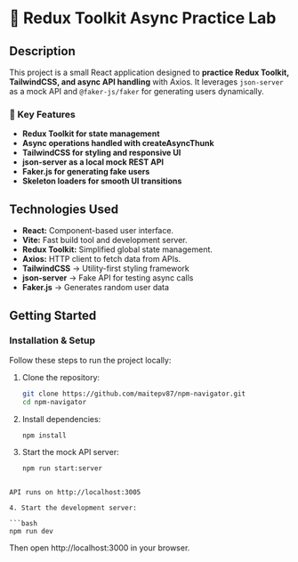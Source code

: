 # 🧪 Redux Toolkit Async Practice Lab

## Description

This project is a small React application designed to **practice Redux Toolkit, TailwindCSS, and async API handling** with Axios. It leverages `json-server` as a mock API and `@faker-js/faker` for generating users dynamically.

### 🔹 Key Features

- **Redux Toolkit for state management**
- **Async operations handled with createAsyncThunk**
- **TailwindCSS for styling and responsive UI**
- **json-server as a local mock REST API**
- **Faker.js for generating fake users**
- **Skeleton loaders for smooth UI transitions**

## Technologies Used

- **React:** Component-based user interface.
- **Vite:** Fast build tool and development server.
- **Redux Toolkit:** Simplified global state management.
- **Axios:** HTTP client to fetch data from APIs.
- **TailwindCSS** → Utility-first styling framework
- **json-server** → Fake API for testing async calls
- **Faker.js** → Generates random user data

## Getting Started

### Installation & Setup

Follow these steps to run the project locally:

1. Clone the repository:

   ```bash
   git clone https://github.com/maitepv87/npm-navigator.git
   cd npm-navigator
   ```

2. Install dependencies:

   ```bash
   npm install
   ```

3. Start the mock API server:

   ```bash
   npm run start:server
   ```

````

API runs on http://localhost:3005

4. Start the development server:

```bash
npm run dev
````

Then open http://localhost:3000 in your browser.
